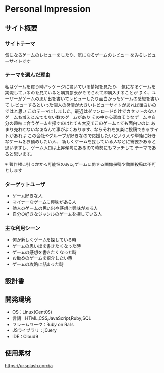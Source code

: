 # Personal Impression

## サイト概要
### サイトテーマ
気になるゲームのレビューをしたり、気になるゲームのレビュー
をみるレビューサイトです

### テーマを選んだ理由
私はゲームを買う時パッケージに書いている情報を見たり、
気になるゲームを実況しているのを見ていると購買意欲がそそられて即購入することが
多く、ユーザーがゲームの思い出を書いてレビューしたり面白かったゲームの感想を書いて
レビューするといった個人の感情が大きいレビューサイトがあれば面白いのではと思い
このテーマにしました。最近はダウンロードだけでカセットのないゲームも増えとんでもない数のゲームがあり
その中から面白そうなゲームや自分の趣味に合うゲームを探すのはとても大変でこのゲームとても面白いのに
あまり売れてないなぁなんて事がよくあります、ならそれを気楽に投稿できるサイトがあれば
この会社やグループが好きなので応援したいという人や単純に好きなゲームをお勧めしたい人、
新しくゲームを探している人などに需要があると思いますし、ゲーム人口は上昇傾向にあるので時勢にもマッチして
テーマであると思います。


※ 著作権に引っかかる可能性のある,ゲームに関する画像投稿や動画投稿は不可とします.


### ターゲットユーザ
- ゲーム好きな人
- マイナーなゲームに興味がある人
- 他人のゲームの思い出や感想に興味がある人
- 自分の好きなジャンルのゲームを探している人

### 主な利用シーン
- 何か新しくゲームを探している時
- ゲームの思い出を書きたくなった時
- ゲームの感想を書きたくなった時
- お勧めのゲームを紹介したい時
- ゲームの攻略に詰まった時

## 設計書


## 開発環境
- OS：Linux(CentOS)
- 言語：HTML,CSS,JavaScript,Ruby,SQL
- フレームワーク：Ruby on Rails
- JSライブラリ：jQuery
- IDE：Cloud9

## 使用素材
https://unsplash.com/ja
<!--- 外部サービスの画像素材・音声素材を使用した場合は、必ずサービス名とURLを明記してください。-->
<!--- 使用しない場合は、使用素材の項目をREADMEから削除してください。-->